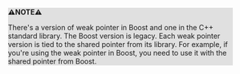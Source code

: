 <div style="margin:2em; background-color: #e0e0e0;">

<strong>⚠️NOTE️️️⚠️</strong>

There's a version of weak pointer in Boost and one in the C++ standard library. The Boost version is legacy. Each weak pointer version is tied to the shared pointer from its library. For example, if you're using the weak pointer in Boost, you need to use it with the shared pointer from Boost.
</div>

